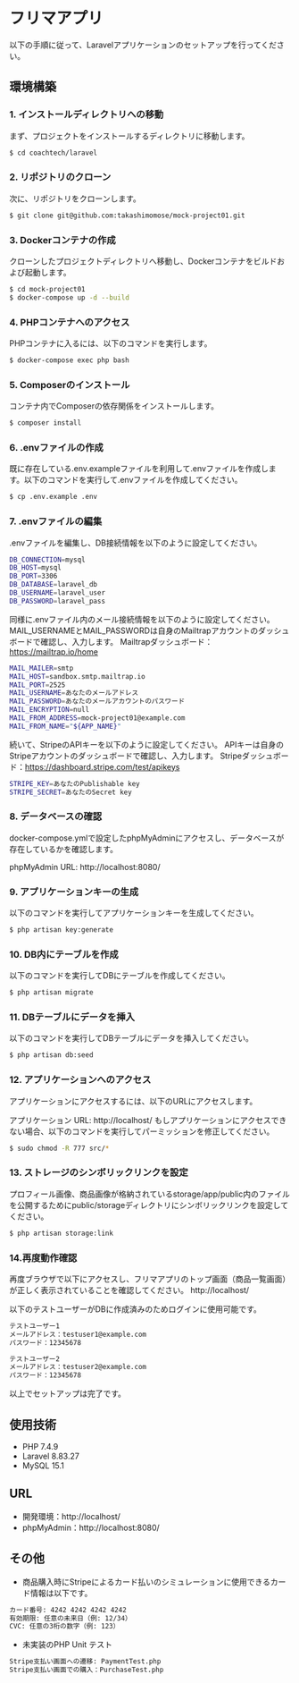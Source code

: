 # フリマアプリ
以下の手順に従って、Laravelアプリケーションのセットアップを行ってください。

## 環境構築

### 1. インストールディレクトリへの移動
まず、プロジェクトをインストールするディレクトリに移動します。

```bash
$ cd coachtech/laravel
```

### 2. リポジトリのクローン
次に、リポジトリをクローンします。

```bash
$ git clone git@github.com:takashimomose/mock-project01.git
```

### 3. Dockerコンテナの作成
クローンしたプロジェクトディレクトリへ移動し、Dockerコンテナをビルドおよび起動します。

```bash
$ cd mock-project01
$ docker-compose up -d --build
```

### 4. PHPコンテナへのアクセス
PHPコンテナに入るには、以下のコマンドを実行します。

```bash
$ docker-compose exec php bash
```

### 5. Composerのインストール
コンテナ内でComposerの依存関係をインストールします。

```bash
$ composer install
```

### 6. .envファイルの作成
既に存在している.env.exampleファイルを利用して.envファイルを作成します。以下のコマンドを実行して.envファイルを作成してください。

```bash
$ cp .env.example .env
```

### 7. .envファイルの編集
.envファイルを編集し、DB接続情報を以下のように設定してください。

```bash
DB_CONNECTION=mysql
DB_HOST=mysql
DB_PORT=3306
DB_DATABASE=laravel_db
DB_USERNAME=laravel_user
DB_PASSWORD=laravel_pass
```
同様に.envファイル内のメール接続情報を以下のように設定してください。
MAIL_USERNAMEとMAIL_PASSWORDは自身のMailtrapアカウントのダッシュボードで確認し、入力します。
Mailtrapダッシュボード：https://mailtrap.io/home

```bash
MAIL_MAILER=smtp
MAIL_HOST=sandbox.smtp.mailtrap.io
MAIL_PORT=2525
MAIL_USERNAME=あなたのメールアドレス
MAIL_PASSWORD=あなたのメールアカウントのパスワード
MAIL_ENCRYPTION=null
MAIL_FROM_ADDRESS=mock-project01@example.com
MAIL_FROM_NAME="${APP_NAME}"
```
続いて、StripeのAPIキーを以下のように設定してください。
APIキーは自身のStripeアカウントのダッシュボードで確認し、入力します。
Stripeダッシュボード：https://dashboard.stripe.com/test/apikeys

```bash
STRIPE_KEY=あなたのPublishable key
STRIPE_SECRET=あなたのSecret key
```

### 8. データベースの確認
docker-compose.ymlで設定したphpMyAdminにアクセスし、データベースが存在しているかを確認します。

phpMyAdmin URL: http://localhost:8080/

### 9. アプリケーションキーの生成
以下のコマンドを実行してアプリケーションキーを生成してください。

```bash
$ php artisan key:generate
```

### 10. DB内にテーブルを作成
以下のコマンドを実行してDBにテーブルを作成してください。

```bash
$ php artisan migrate
```

### 11. DBテーブルにデータを挿入
以下のコマンドを実行してDBテーブルにデータを挿入してください。

```bash
$ php artisan db:seed
```

### 12. アプリケーションへのアクセス
アプリケーションにアクセスするには、以下のURLにアクセスします。

アプリケーション URL: http://localhost/
もしアプリケーションにアクセスできない場合、以下のコマンドを実行してパーミッションを修正してください。

```bash
$ sudo chmod -R 777 src/*
```

### 13. ストレージのシンボリックリンクを設定
プロフィール画像、商品画像が格納されているstorage/app/public内のファイルを公開するためにpublic/storageディレクトリにシンボリックリンクを設定してください。

```bash
$ php artisan storage:link
```

### 14.再度動作確認
再度ブラウザで以下にアクセスし、フリマアプリのトップ画面（商品一覧画面）が正しく表示されていることを確認してください。
http://localhost/

以下のテストユーザーがDBに作成済みのためログインに使用可能です。

```bash
テストユーザー1
メールアドレス：testuser1@example.com
パスワード：12345678

テストユーザー2
メールアドレス：testuser2@example.com
パスワード：12345678
```

以上でセットアップは完了です。

## 使用技術
- PHP 7.4.9
- Laravel 8.83.27
- MySQL 15.1

## URL
- 開発環境：http://localhost/
- phpMyAdmin：http://localhost:8080/

## その他
- 商品購入時にStripeによるカード払いのシミュレーションに使用できるカード情報は以下です。

```bash
カード番号: 4242 4242 4242 4242
有効期限: 任意の未来日（例: 12/34）
CVC: 任意の3桁の数字（例: 123）
```

- 未実装のPHP Unit テスト

```bash
Stripe支払い画面への遷移: PaymentTest.php
Stripe支払い画面での購入：PurchaseTest.php
```

